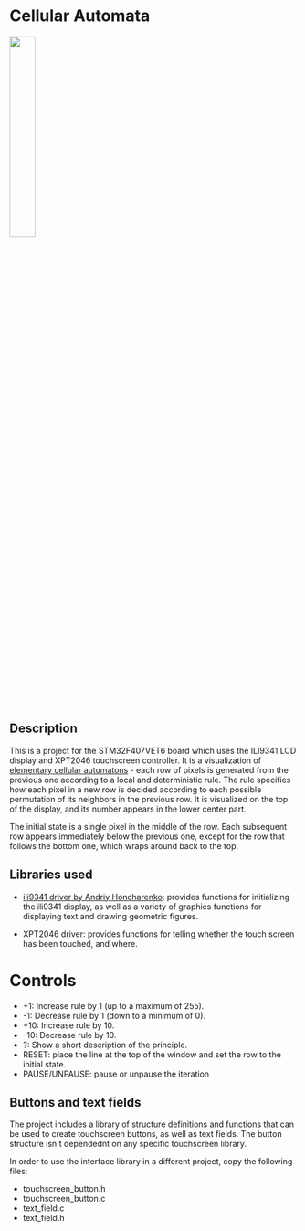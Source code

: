 # Cellular Automata

<img src="photo.jpg" width=30% height=30%>

## Description

This is a project for the STM32F407VET6 board which uses the ILI9341 LCD display and XPT2046 touchscreen controller. It is a visualization of [elementary cellular automatons](https://en.wikipedia.org/wiki/Elementary_cellular_automaton) - each row of pixels is generated from the previous one according to a local and deterministic rule. The rule specifies how each pixel in a new row is decided according to each possible permutation of its neighbors in the previous row. It is visualized on the top of the display, and its number appears in the lower center part.

The initial state is a single pixel in the middle of the row. Each subsequent row appears immediately below the previous one, except for the row that follows the bottom one, which wraps around back to the top.

## Libraries used

- [ili9341 driver by Andriy Honcharenko](https://github.com/taburyak/STM32-ILI9341-320x240-FSMC-Library): provides functions for initializing the ili9341 display, as well as a variety of graphics functions for displaying text and drawing geometric figures.

- XPT2046 driver: provides functions for telling whether the touch screen has been touched, and where.

# Controls

- +1: Increase rule by 1 (up to a maximum of 255).
- -1: Decrease rule by 1 (down to a minimum of 0).
- +10: Increase rule by 10.
- -10: Decrease rule by 10.
- ?: Show a short description of the principle.
- RESET: place the line at the top of the window and set the row to the initial state.
- PAUSE/UNPAUSE: pause or unpause the iteration

## Buttons and text fields

The project includes a library of structure definitions and functions that can be used to create touchscreen buttons, as well as text fields. The button structure isn't dependednt on any specific touchscreen library.

In order to use the interface library in a different project, copy the following files:

- touchscreen_button.h
- touchscreen_button.c
- text_field.c
- text_field.h